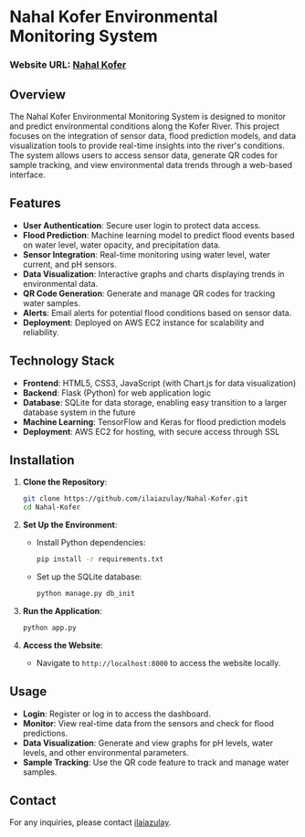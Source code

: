 # Nahal Kofer Environmental Monitoring System

### Website URL: [Nahal Kofer](https://nahalkofer.us.to/)

## Overview

The Nahal Kofer Environmental Monitoring System is designed to monitor and predict environmental conditions along the Kofer River. This project focuses on the integration of sensor data, flood prediction models, and data visualization tools to provide real-time insights into the river's conditions. The system allows users to access sensor data, generate QR codes for sample tracking, and view environmental data trends through a web-based interface.

## Features

- **User Authentication**: Secure user login to protect data access.
- **Flood Prediction**: Machine learning model to predict flood events based on water level, water opacity, and precipitation data.
- **Sensor Integration**: Real-time monitoring using water level, water current, and pH sensors.
- **Data Visualization**: Interactive graphs and charts displaying trends in environmental data.
- **QR Code Generation**: Generate and manage QR codes for tracking water samples.
- **Alerts**: Email alerts for potential flood conditions based on sensor data.
- **Deployment**: Deployed on AWS EC2 instance for scalability and reliability.

## Technology Stack

- **Frontend**: HTML5, CSS3, JavaScript (with Chart.js for data visualization)
- **Backend**: Flask (Python) for web application logic
- **Database**: SQLite for data storage, enabling easy transition to a larger database system in the future
- **Machine Learning**: TensorFlow and Keras for flood prediction models
- **Deployment**: AWS EC2 for hosting, with secure access through SSL

## Installation

1. **Clone the Repository**:
   ```bash
   git clone https://github.com/ilaiazulay/Nahal-Kofer.git
   cd Nahal-Kofer
   ```

2. **Set Up the Environment**:
   - Install Python dependencies:
     ```bash
     pip install -r requirements.txt
     ```
   - Set up the SQLite database:
     ```bash
     python manage.py db_init
     ```

3. **Run the Application**:
   ```bash
   python app.py
   ```

4. **Access the Website**:
   - Navigate to `http://localhost:8000` to access the website locally.

## Usage

- **Login**: Register or log in to access the dashboard.
- **Monitor**: View real-time data from the sensors and check for flood predictions.
- **Data Visualization**: Generate and view graphs for pH levels, water levels, and other environmental parameters.
- **Sample Tracking**: Use the QR code feature to track and manage water samples.

## Contact

For any inquiries, please contact [ilaiazulay](https://github.com/ilaiazulay).
